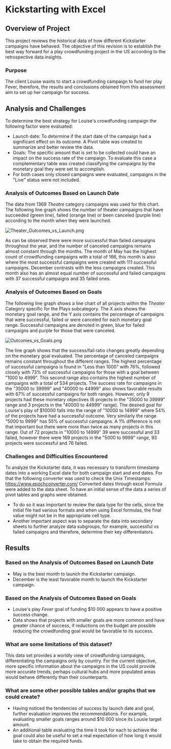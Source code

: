 # Kickstarting with Excel

## Overview of Project
This project reviews the historical data of how different Kickstarter campaigns have behaved. The objective of this revision is to establish the best way forward for a play crowdfunding project in the US according to the retrospective data insights.

### Purpose
The client Louise wants to start a crowdfunding campaign to fund her play Fever, therefore, the results and conclusions obtained from this assessment aim to set up her campaign for success.

## Analysis and Challenges
To determine the best strategy for Louise's crowdfunding campaign the following factor were evaluated:
-	Launch date: To determine if the start date of the campaign had a significant effect on its outcome. A Pivot table was created to summarize and better review the data.
-	Goals: The specific amount that is set to be collected could have an impact on the success rate of the campaign. To evaluate this case a complementary table was created classifying the campaigns by the monetary goal they were set to accomplish.
-	For both cases only closed campaigns were evaluated, campaigns in the "Live" status were not included.

### Analysis of Outcomes Based on Launch Date
The data from 1369 *Theatre* category campaigns was used for this chart. The following line graph shows the number of theater campaigns that have succeeded (green line), failed (orange line) or been canceled (purple line) according to the month when they were launched.

![Theater_Outcomes_vs_Launch.png](https://github.com/Li11iana/kickstarter_analysis/blob/main/Resources/Theater_Outcomes_vs_Launch.png)

As can be observed there were more successful than failed campaigns throughout the year, and the number of canceled campaigns remains almost constant through the months. The month of May has the highest count of crowdfunding campaigns with a total of 166, this month is also where the most successful campaigns were created with 111 successful campaigns. December contrasts with the less campaigns created. This month also has an almost equal number of successful and failed campaigns with 37 successful campaigns and 35 failed ones.

### Analysis of Outcomes Based on Goals

The following line graph shows a line chart of all projects within the *Theater* Category specific for the Plays subcategory. The X axis shows the monetary goal range, and the Y axis contains the percentage of campaigns that were successful, failed or were canceled for each monetary goal range. Successful campaigns are denoted in green, blue for failed campaigns and purple for those that were canceled.

![Outcomes_vs_Goals.png](https://github.com/Li11iana/kickstarter_analysis/blob/main/Resources/Outcomes_vs_Goals.png)

The line graph shows that the success/fail ratio changes greatly depending on the monetary goal evaluated. The percentage of canceled campaigns remains constant throughout the different ranges. The highest percentage of successful campaigns is found in "Less than 1000" with 76%, followed closely with 73% of successful campaigns for those with a goal between "1000 to 4999”. This second range also contains the highest number of campaigns with a total of 534 projects. The success rate for campaigns in the "35000 to 39999" and "40000 to 44999" also shows favorable results with 67% of successful campaigns for both ranges. However, only 9 projects had these monetary objectives (6 projects in the "35000 to 39999" range and 3 projects in the "40000 to 44999" range). The desired goal for Louise's play of $10000 falls into the range of "10000 to 14999" where 54% of the projects have had a successful outcome. Very similarly the range "5000 to 9999" has 55% of successful campaigns. A 1% difference is not that important but there were more than twice as many projects in this range. Out of 72 projects in "10000 to 14999" 39 were successful and 33 failed, however there were 169 projects in the "5000 to 9999" range, 93 projects were successful and 76 failed.


### Challenges and Difficulties Encountered
To analyze the Kickstarter data, it was necessary to transform timestamp dates into a working Excel date for both campaign start and end dates. For that the following converter was used to check the Unix Timestamps:
https://www.epochconverter.com/ 
Converted dates through excel Formula were added to the data sheet. To have an initial sense of the data a series of pivot tables and graphs were obtained.
-	To do so it was important to review the data type for the cells, since the initial file had various formats and when using Excel formulas, the final value might not be in the appropriate cell type.
-	Another important aspect was to separate the data into secondary sheets to further analyze data subgroups, for example, successful vs failed campaigns and therefore, determine their key differentiators.


## Results

### Based on the Analysis of Outcomes Based on Launch Date

- May is the best month to launch the Kickstarter campaign.
- December is the least favorable month to launch the Kickstarter campaign.

### Based on the Analysis of Outcomes Based on Goals

- Louise's play *Fever* goal of funding $10 000 appears to have a positive success change.
- Data shows that projects with smaller goals are more common and have greater chance of success, if reductions on the budget are possible reducing the crowdfunding goal would be favorable to its success.

### What are some limitations of this dataset?

This data set provides a worldly view of crowdfunding campaigns, differentiating the campaigns only by country. For the current objective, more specific information about the campaigns in the US could provide more accurate trends, perhaps cultural hubs and more populated areas would behave differently than their counterparts.


### What are some other possible tables and/or graphs that we could create?

-	Having noticed the tendencies of success by launch date and goal, further evaluation improves the recommendations. For example, evaluating smaller goals ranges around $10 000 since its Lousie target amount.
-	An additional table evaluating the time it took for each to achieve the goal could also be useful to set a real expectation of how long it would take to obtain the required funds.






